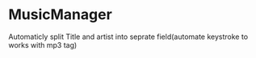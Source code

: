# MusicManager
Automaticly split Title and artist into seprate field(automate keystroke to works with mp3 tag)
